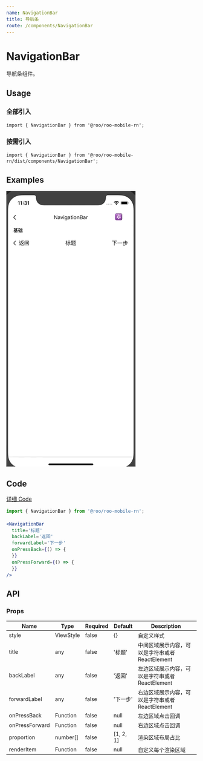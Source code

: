 ```yaml
---
name: NavigationBar
title: 导航条
route: /components/NavigationBar
---
```


# NavigationBar
导航条组件。

## Usage

### 全部引入
```
import { NavigationBar } from '@roo/roo-mobile-rn';
```

### 按需引入
```
import { NavigationBar } from '@roo/roo-mobile-rn/dist/components/NavigationBar';
```

## Examples
![image](../images/NavigationBar/1.gif)

## Code
[详细 Code](https://github.com/Meituan-Dianping/beeshell/tree/master/examples/NavigationBar/index.tsx)

```jsx
import { NavigationBar } from '@roo/roo-mobile-rn';

<NavigationBar
  title='标题'
  backLabel='返回'
  forwardLabel='下一步'
  onPressBack={() => {
  }}
  onPressForward={() => {
  }}
/>
```

## API

### Props
| Name | Type | Required | Default | Description |
| ---- | ---- | ---- | ---- | ---- |
| style | ViewStyle | false | {} | 自定义样式 |
| title | any | false | '标题' | 中间区域展示内容，可以是字符串或者 ReactElement |
| backLabel | any | false | '返回' | 左边区域展示内容，可以是字符串或者 ReactElement |
| forwardLabel | any | false | '下一步' | 右边区域展示内容，可以是字符串或者 ReactElement |
| onPressBack | Function | false | null | 左边区域点击回调 |
| onPressForward | Function | false | null | 右边区域点击回调 |
| proportion | number[] | false | [1, 2, 1] | 渲染区域布局占比 |
| renderItem | Function | false | null | 自定义每个渲染区域 |